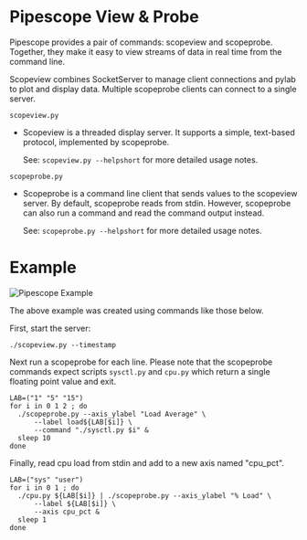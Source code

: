 Pipescope View & Probe
=======================

Pipescope provides a pair of commands: scopeview and scopeprobe. Together,
they make it easy to view streams of data in real time from the command line.

Scopeview combines SocketServer to manage client connections and pylab to plot
and display data. Multiple scopeprobe clients can connect to a single server.

`scopeview.py` 

* Scopeview is a threaded display server. It supports a simple, text-based
  protocol, implemented by scopeprobe.

  See: `scopeview.py --helpshort` for more detailed usage notes.

`scopeprobe.py`

* Scopeprobe is a command line client that sends values to the scopeview
  server. By default, scopeprobe reads from stdin.  However, scopeprobe can
  also run a command and read the command output instead.

  See: `scopeprobe.py --helpshort` for more detailed usage notes.

Example
=======

![Pipescope Example](https://github.com/stephen-soltesz/pipescope/raw/master/example.png)

The above example was created using commands like those below.

First, start the server:

    ./scopeview.py --timestamp

Next run a scopeprobe for each line. Please note that the scopeprobe commands
expect scripts `sysctl.py` and `cpu.py` which return a single floating point
value and exit.

    LAB=("1" "5" "15")
    for i in 0 1 2 ; do 
      ./scopeprobe.py --axis_ylabel "Load Average" \
          --label load${LAB[$i]} \
          --command "./sysctl.py $i" & 
      sleep 10
    done

Finally, read cpu load from stdin and add to a new axis named "cpu_pct".

    LAB=("sys" "user")
    for i in 0 1 ; do 
      ./cpu.py ${LAB[$i]} | ./scopeprobe.py --axis_ylabel "% Load" \
          --label ${LAB[$i]} \
          --axis cpu_pct &
      sleep 1
    done


